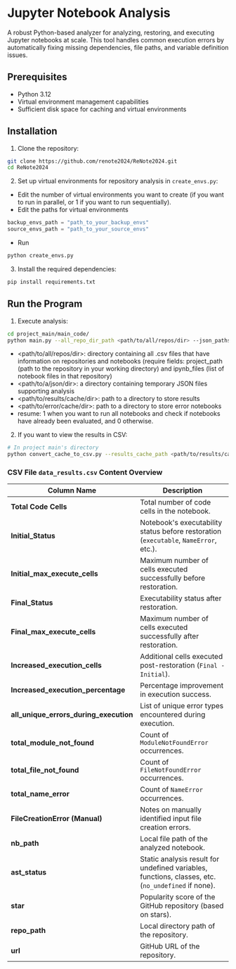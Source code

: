 # Jupyter Notebook Analysis

A robust Python-based analyzer for analyzing, restoring, and executing Jupyter notebooks at scale. This tool handles common execution errors by automatically fixing missing dependencies, file paths, and variable definition issues.

## Prerequisites

- Python 3.12
- Virtual environment management capabilities
- Sufficient disk space for caching and virtual environments

## Installation

1. Clone the repository:
```bash
git clone https://github.com/renote2024/ReNote2024.git
cd ReNote2024
```

2. Set up virtual environments for repository analysis in `create_envs.py`:
- Edit the number of virtual environments you want to create (if you want to run in parallel, or 1 if you want to run sequentially).
- Edit the paths for virtual environments

```python
backup_envs_path = "path_to_your_backup_envs"
source_envs_path = "path_to_your_source_envs"
```
- Run
```bash
python create_envs.py
```

3. Install the required dependencies:
```bash
pip install requirements.txt
```

## Run the Program
1. Execute analysis:
```bash
cd project_main/main_code/
python main.py --all_repo_dir_path <path/to/all/repos/dir> --json_paths <path/to/a/json/dir> --results_cache_path <path/to/results/cache/dir> --err_cache_path <path/to/error/cache/dir> --resume <0 or 1>
```
- <path/to/all/repos/dir>: directory containing all .csv files that have information on repositories and notebooks (require fields: project_path (path to the repository in your working directory) and ipynb_files (list of notebook files in that repository)
- <path/to/a/json/dir>: a directory containing temporary JSON files supporting analysis
- <path/to/results/cache/dir>: path to a directory to store results
- <path/to/error/cache/dir>: path to a directory to store error notebooks
- resume: 1 when you want to run all notebooks and check if notebooks have already been evaluated, and 0 otherwise.

2. If you want to view the results in CSV:
```bash
# In project main's directory
python convert_cache_to_csv.py --results_cache_path <path/to/results/cache/dir> --csv <path/to/your/csv/file>
```

### CSV File `data_results.csv` Content Overview

| **Column Name**               | **Description**                                                                                              |
|--------------------------------|--------------------------------------------------------------------------------------------------------------|
| **Total Code Cells**           | Total number of code cells in the notebook.                                                                 |
| **Initial_Status**             | Notebook's executability status before restoration (`executable`, `NameError`, etc.).|
| **Initial_max_execute_cells**  | Maximum number of cells executed successfully before restoration.                                           |
| **Final_Status**               | Executability status after restoration.                                                                     |
| **Final_max_execute_cells**    | Maximum number of cells executed successfully after restoration.                                            |
| **Increased_execution_cells**  | Additional cells executed post-restoration (`Final - Initial`).                                             |
| **Increased_execution_percentage** | Percentage improvement in execution success.                                                              |
| **all_unique_errors_during_execution** | List of unique error types encountered during execution.                                                |
| **total_module_not_found**     | Count of `ModuleNotFoundError` occurrences.                                                                 |
| **total_file_not_found**       | Count of `FileNotFoundError` occurrences.                                                                   |
| **total_name_error**           | Count of `NameError` occurrences.                                                                           |
| **FileCreationError (Manual)** | Notes on manually identified input file creation errors.                                                          |
| **nb_path**                    | Local file path of the analyzed notebook.                                                                  |
| **ast_status**                 | Static analysis result for undefined variables, functions, classes, etc. (`no_undefined` if none).                          |
| **star**                       | Popularity score of the GitHub repository (based on stars).                                                |
| **repo_path**                  | Local directory path of the repository.                                                                    |
| **url**                        | GitHub URL of the repository.                                                                              |

